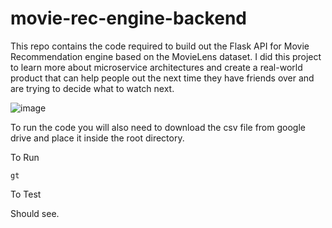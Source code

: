 # movie-rec-engine-backend
This repo contains the code required to build out the Flask API for Movie Recommendation engine based on the MovieLens dataset. I did this project to learn more about microservice architectures and create a real-world product that can help people out the next time they have friends over and are trying to decide what to watch next. 

![image](https://user-images.githubusercontent.com/26292532/128757396-9f10b632-dbbf-4b7e-a431-cd308cc08c54.png)


To run the code you will also need to download the csv file from google drive and place it inside the root directory. 

To Run

```gt```

To Test

Should see.


